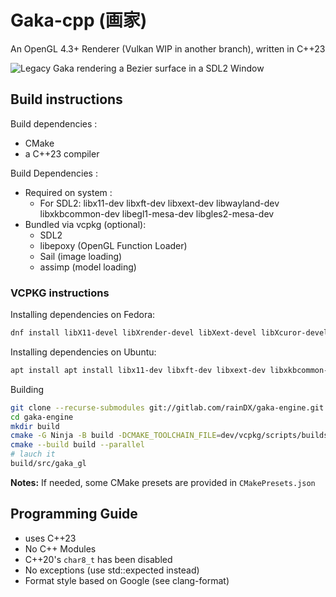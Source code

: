 # Gaka-cpp (画家)

An OpenGL 4.3+ Renderer (Vulkan WIP in another branch), written in C++23

![Legacy Gaka rendering a Bezier surface in a SDL2 Window](/.readme/bezier_surface.png?raw=true "Legacy Gaka rendering a Bezier surface")

## Build instructions
Build dependencies :
- CMake
- a C++23 compiler

Build Dependencies :
- Required on system :
    - For SDL2: libx11-dev libxft-dev libxext-dev libwayland-dev libxkbcommon-dev libegl1-mesa-dev libgles2-mesa-dev
- Bundled via vcpkg (optional):
    - SDL2
    - libepoxy (OpenGL Function Loader)
    - Sail (image loading)
    - assimp (model loading)


### VCPKG instructions
Installing dependencies on Fedora:
```sh
dnf install libX11-devel libXrender-devel libXext-devel libXcuror-devel libxkbcommon-devel wayland-devel libglvnd-devel mesa-libGLU-devel mesa-libEGL-devel
```
Installing dependencies on Ubuntu:
```sh
apt install apt install libx11-dev libxft-dev libxext-dev libxkbcommon-dev libwayland-dev libglvnd-dev libgles2-mesa-dev libegl1-mesa-dev
```

Building
```sh
git clone --recurse-submodules git://gitlab.com/rainDX/gaka-engine.git
cd gaka-engine
mkdir build
cmake -G Ninja -B build -DCMAKE_TOOLCHAIN_FILE=dev/vcpkg/scripts/buildsystems/vcpkg.cmake
cmake --build build --parallel
# lauch it
build/src/gaka_gl
```

**Notes:** If needed, some CMake presets are provided in `CMakePresets.json`


## Programming Guide
- uses C++23
- No C++ Modules
- C++20's `char8_t` has been disabled
- No exceptions (use std::expected instead)
- Format style based on Google (see clang-format)
